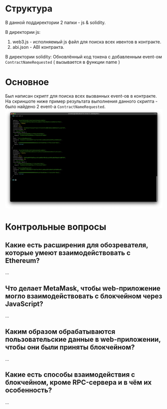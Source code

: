 # Структура

В данной поддиректории 2 папки - js & solidity.

В директории js:

1. web3.js - исполняемый js файл для поиска всех ивентов в контракте.
2. abi.json - ABI контракта.

В директории solidity:
Обновлённый код токена с добавленным event-ом `ContractNameRequested` ( вызывается в функции name )

# Основное

Был написан скрипт для поиска всех вызванных event-ов в контракте.
На скриншоте ниже пример результата выполнения данного скрипта - было найдено 2 event-a `ContractNameRequested`.
![Screenshot](events_found_result.png)

# Контрольные вопросы

## Какие есть расширения для обозревателя, которые умеют взаимодействовать с Ethereum?

...

## Что делает MetaMask, чтобы web-приложение могло взаимодействовать с блокчейном через JavaScript?

...

## Каким образом обрабатываются пользовательские данные в web-приложении, чтобы они были приняты блокчейном?

...

## Какие есть способы взаимодействия с блокчейном, кроме RPC-сервера и в чём их особенность?

...
